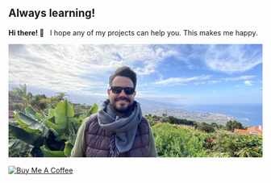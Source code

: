 ## Always learning!

**Hi there! 👋** &nbsp; I hope any of my projects can help you. This makes me happy.

![Profile Picture](https://github.com/sdelquin/sdelquin/blob/master/panoramic-sdelquin.jpg)

<a href="https://www.buymeacoffee.com/sdelquin" target="_blank"><img src="https://cdn.buymeacoffee.com/buttons/default-orange.png" alt="Buy Me A Coffee" height="41" width="174"></a>
